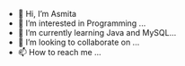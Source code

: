 - 👋 Hi, I’m Asmita
- 👀 I’m interested in Programming ...
- 🌱 I’m currently learning Java and MySQL...
- 💞️ I’m looking to collaborate on ...
- 📫 How to reach me ...

<!---
gurungashmitaa/gurungashmitaa is a ✨ special ✨ repository because its `README.md` (this file) appears on your GitHub profile.
You can click the Preview link to take a look at your changes.
--->
